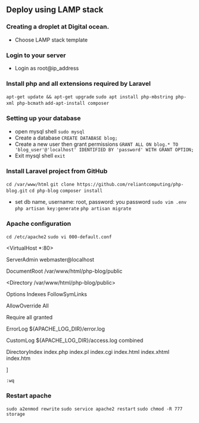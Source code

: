 ## Deploy using LAMP stack

### Creating a droplet at Digital ocean.

-   Choose LAMP stack template

### Login to your server

-   Login as root@ip_address

### Install php and all extensions required by Laravel

`apt-get update && apt-get upgrade`
`sudo apt install php-mbstring php-xml php-bcmath`
`add-apt-install composer`

### Setting up your database

-   open mysql shell
    `sudo mysql`
-   Create a database
    `CREATE DATABASE blog;`
-   Create a new user then grant permissions
    `GRANT ALL ON blog.* TO 'blog_user'@'localhost' IDENTIFIED BY 'password' WITH GRANT OPTION;`
-   Exit mysql shell
    `exit`

### Install Laravel project from GitHub

`cd /var/www/html`
`git clone https://github.com/reliantcomputing/php-blog.git`
`cd php-blog`
`composer install`

-   set db name, username: root, password: you password
    `sudo vim .env`
    `php artisan key:generate`
    `php artisan migrate`

### Apache configuration

`cd /etc/apache2`
`sudo vi 000-default.conf`

<VirtualHost \*:80>

ServerAdmin webmaster@localhost

DocumentRoot /var/www/html/php-blog/public

<Directory /var/www/html/php-blog/public>

Options Indexes FollowSymLinks

AllowOverride All

Require all granted

</Directory>

ErrorLog ${APACHE_LOG_DIR}/error.log

CustomLog ${APACHE_LOG_DIR}/access.log combined

<IfModule mod_dir.c>

DirectoryIndex index.php index.pl index.cgi index.html index.xhtml index.htm

</IfModule>

</VirtualHost>]

`:wq`

### Restart apache

`sudo a2enmod rewrite`
`sudo service apache2 restart`
`sudo chmod -R 777 storage`
